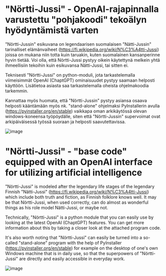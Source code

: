 # "Nörtti-Jussi" - OpenAI-rajapinnalla varustettu "pohjakoodi" tekoälyn hyödyntämistä varten

"Nörtti-Jussin" esikuvana on legendaarisen suomalaisen "Nätti-Jussin" tarinalliset elämänvaiheet (https://fi.wikipedia.org/wiki/N%C3%A4tti-Jussi) joissa on mukana niin totta kuin taruakin, kuten suomalainen kansanperinne hyvin tietää. Voi olla, että Nörtti-Jussi pystyy oikein käytettynä melkein yhtä ihmeellisiin tekoihin kuin esikuvansa Nätti-Jussi, tai sitten ei. 

Teknisesti "Nörtti-Jussi" on python-moduli, jota tarkastelemalla viimeisimmät OpenAI (ChaptGPT) ominaisuudet pystyy saamaan helposti käyttöön. Lisätietoa asiasta saa tarkastelemalla oheista ohjelmakoodia tarkemmin. 

Kannattaa myös huomata, että "Nörtti-Jussin" pystyy asiansa osaava helposti kääntämään myös nk. "stand-alone" ohjelmaksi PyInstallerin avulla (https://pyinstaller.org/en/stable) vaikkapa oman arkikäytössä olevan windows-koneensa työpöydälle, siten että "Nörtti-Jussin" supervoimat ovat arkipäiväisessä työssä suoraan ja helposti saavutettavissa.  

![image](https://user-images.githubusercontent.com/70188307/221369244-32511cf1-51a7-47c8-b42d-185246a4f5c0.png)



# "Nörtti-Jussi" - "base code" equipped with an OpenAI interface for utilizing artificial intelligence

"Nörtti-Jussi" is modeled after the legendary life stages of the legendary Finnish "Nätti-Jussi" (https://fi.wikipedia.org/wiki/N%C3%A4tti-Jussi) which include both truth and fiction, as Finnish folklore knows well. It may be that Nörtti-Jussi, when used correctly, can do almost as wonderful things as his role model Nätti-Jussi, or maybe not.

Technically, "Nörtti-Jussi" is a python module that you can easily use by looking at the latest OpenAI (ChaptGPT) features. You can get more information about this by taking a closer look at the attached program code.

It's also worth noting that "Nörtti-Jussi" can easily be turned into a so-called "stand-alone" program with the help of PyInstaller (https://pyinstaller.org/en/stable) for example on the desktop of one's own Windows machine that is in daily use, so that the superpowers of "Nörtti-Jussi" are directly and easily accessible in everyday work.

![image](https://user-images.githubusercontent.com/70188307/221369319-b138dd2d-0f0a-4f0a-81bb-345329823fcc.png)


